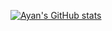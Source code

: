 [![Ayan's GitHub stats](https://github-readme-stats.vercel.app/api?username=petlikarayanshow_icons=true&theme=dracula)](https://github.com/anuraghazra/github-readme-stats)
